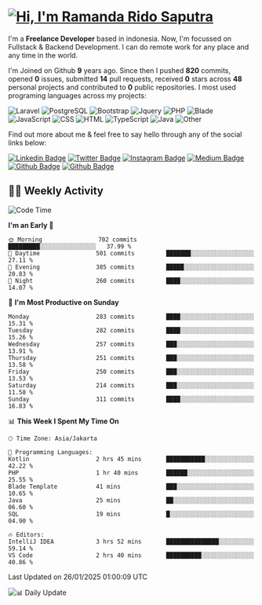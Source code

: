 # [![Hi, I'm Ramanda Rido Saputra](https://readme-typing-svg.herokuapp.com?size=24&vCenter=true&lines=%F0%9F%91%8B+Hi%2C+I'm+Ramanda+Rido+Saputra+;%F0%9F%92%BB+Fullstack+Web+Developer+)](https://git.io/typing-svg)

I'm a **Freelance Developer** based in indonesia. Now, I'm focussed on Fullstack & Backend Development. I can do remote work for any place and any time in the world.

I'm Joined on Github **9** years ago. Since then I pushed **820** commits, opened **0** issues, submitted **14** pull requests, received **0** stars across **48** personal projects and contributed to **0** public repositories.
I most used programing languages across my projects:

![Laravel](https://img.shields.io/badge/Laravel-FF2D20?flat&logo=laravel&logoColor=white)
![PostgreSQL](https://img.shields.io/badge/PostgreSQL-316192?flat&logo=postgresql&logoColor=white)
![Bootstrap](https://img.shields.io/badge/Bootstrap-563D7C?flat&logo=bootstrap&logoColor=white)
![Jquery](https://img.shields.io/badge/jQuery-0769AD?flat&logo=jquery&logoColor=white)
![PHP](https://img.shields.io/badge/-PHP-%234F5D95?style=flat&logo=PHP&logoColor=white)
![Blade](https://img.shields.io/badge/-Blade-%23f7523f?style=flat&logo=Blade&logoColor=white)
![JavaScript](https://img.shields.io/badge/-JavaScript-%23f1e05a?style=flat&logo=JavaScript&logoColor=white)
![CSS](https://img.shields.io/badge/-CSS-%23663399?style=flat&logo=CSS&logoColor=white)
![HTML](https://img.shields.io/badge/-HTML-%23e34c26?style=flat&logo=HTML&logoColor=white)
![TypeScript](https://img.shields.io/badge/-TypeScript-%233178c6?style=flat&logo=TypeScript&logoColor=white)
![Java](https://img.shields.io/badge/-Java-%23b07219?style=flat&logo=Java&logoColor=white)
![Other](https://img.shields.io/badge/-Other-%23ededed?style=flat&logo=Other&logoColor=white)

Find out more about me & feel free to say hello through any of the social links below:

[![Linkedin Badge](https://img.shields.io/badge/-ramandaaridogh-blue?style=flat&logo=Linkedin&logoColor=white&link=https://www.linkedin.com/in/ramanda-rido-saputra/)](https://www.linkedin.com/in/ramanda-rido-saputra/)
[![Twitter Badge](https://img.shields.io/badge/-ramandaaridogh-%231DA1F2.svg?style=flat&logo=twitter&logoColor=white&link=https://www.twitter.com/ramandaaridogh)](https://www.twitter.com/ramandaaridogh/)
[![Instagram Badge](https://img.shields.io/badge/-ramandaaridogh-purple?style=flat&logo=instagram&logoColor=white&link=https://instagram.com/ramandaaridogh_/)](https://instagram.com/ramandaaridogh_)
[![Medium Badge](https://img.shields.io/badge/-@ramandaaridogh-%2312100E.svg?style=flat&logo=Medium&logoColor=white&link=https://medium.com/@ramandaaridogh/)](https://medium.com/@ramandaaridogh)
[![Github Badge](https://img.shields.io/badge/-@ramandaaridogh-100000.svg?style=flat&logo=github&logoColor=white&link=https://github.com/ramandaaridogh)](https://github.com/ramandaaridogh)
[![Github Badge](https://img.shields.io/badge/-@mxcode-100000.svg?style=flat&logo=github&logoColor=white&link=https://github.com/ramanda-mxcode)](https://github.com/ramanda-mxcode)

## 👨‍💻 Weekly Activity
<!--START_SECTION:waka-->
![Code Time](http://img.shields.io/badge/Code%20Time-1%2C006%20hrs%204%20mins-blue)

**I'm an Early 🐤** 

```text
🌞 Morning                702 commits         █████████░░░░░░░░░░░░░░░░   37.99 % 
🌆 Daytime                501 commits         ███████░░░░░░░░░░░░░░░░░░   27.11 % 
🌃 Evening                385 commits         █████░░░░░░░░░░░░░░░░░░░░   20.83 % 
🌙 Night                  260 commits         ████░░░░░░░░░░░░░░░░░░░░░   14.07 % 
```
📅 **I'm Most Productive on Sunday** 

```text
Monday                   283 commits         ████░░░░░░░░░░░░░░░░░░░░░   15.31 % 
Tuesday                  282 commits         ████░░░░░░░░░░░░░░░░░░░░░   15.26 % 
Wednesday                257 commits         ███░░░░░░░░░░░░░░░░░░░░░░   13.91 % 
Thursday                 251 commits         ███░░░░░░░░░░░░░░░░░░░░░░   13.58 % 
Friday                   250 commits         ███░░░░░░░░░░░░░░░░░░░░░░   13.53 % 
Saturday                 214 commits         ███░░░░░░░░░░░░░░░░░░░░░░   11.58 % 
Sunday                   311 commits         ████░░░░░░░░░░░░░░░░░░░░░   16.83 % 
```


📊 **This Week I Spent My Time On** 

```text
🕑︎ Time Zone: Asia/Jakarta

💬 Programming Languages: 
Kotlin                   2 hrs 45 mins       ███████████░░░░░░░░░░░░░░   42.22 % 
PHP                      1 hr 40 mins        ██████░░░░░░░░░░░░░░░░░░░   25.55 % 
Blade Template           41 mins             ███░░░░░░░░░░░░░░░░░░░░░░   10.65 % 
Java                     25 mins             ██░░░░░░░░░░░░░░░░░░░░░░░   06.60 % 
SQL                      19 mins             █░░░░░░░░░░░░░░░░░░░░░░░░   04.90 % 

🔥 Editors: 
IntelliJ IDEA            3 hrs 52 mins       ███████████████░░░░░░░░░░   59.14 % 
VS Code                  2 hrs 40 mins       ██████████░░░░░░░░░░░░░░░   40.86 % 
```


 Last Updated on 26/01/2025 01:00:09 UTC
<!--END_SECTION:waka-->

![📊 Daily Update](https://github.com/ramandaaridogh/ramandaaridogh/actions/workflows/update-activity.yml/badge.svg)
